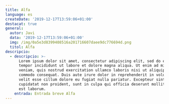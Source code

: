 ```yaml
---
title: Alfa
language: es
createDate: '2019-12-17T13:59:06+01:00'
destacat: true
general:
  autor: Javi
  data: '2019-12-17T13:59:06+01:00'
  img: /img/0a5e3d8399408516a201716607daee9dc776694d.png
  titol: Alfa
descripcio:
  - descripcio: >-
      Lorem ipsum dolor sit amet, consectetur adipiscing elit, sed do eiusmod
      tempor incididunt ut labore et dolore magna aliqua. Ut enim ad minim
      veniam, quis nostrud exercitation ullamco laboris nisi ut aliquip ex ea
      commodo consequat. Duis aute irure dolor in reprehenderit in voluptate
      velit esse cillum dolore eu fugiat nulla pariatur. Excepteur sint occaecat
      cupidatat non proident, sunt in culpa qui officia deserunt mollit anim id
      est laborum.
    entrada: Entrada breve Alfa
---
```



